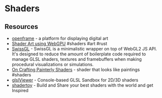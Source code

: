 # Shaders

## Resources

- [openframe](https://openframe.io/) - a platform for displaying digital art
- [Shader Art using WebGPU](https://github.com/pythops/shader-art-rs) #shaders #art #rust
- [SwissGL](https://github.com/google/swissgl) - SwissGL is a minimalistic wrapper on top of WebGL2 JS API. It's designed to reduce the amount of boilerplate code required to manage GLSL shaders, textures and framebuffers when making procedural visualizations or simulations. 
- [On Crafting Painterly Shaders](https://blog.maximeheckel.com/posts/on-crafting-painterly-shaders/) - shader that looks like paintings #shaders
- [glslViewer](https://github.com/patriciogonzalezvivo/glslViewer) - Console-based GLSL Sandbox for 2D/3D shaders
- [shadertoy](https://www.shadertoy.com/) - Build and Share your best shaders with the world and get Inspired
